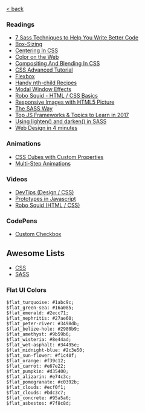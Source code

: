 [< back](../README.md)

### Readings
* [7 Sass Techniques to Help You Write Better Code](https://www.devbridge.com/articles/7-sass-techniques-to-help-you-write-better-code/)
* [Box-Sizing](https://css-tricks.com/box-sizing/)
* [Centering In CSS](https://css-tricks.com/centering-css-complete-guide/)
* [Color on the Web](https://css-tricks.com/nerds-guide-color-web/)
* [Compositing And Blending In CSS](https://sarasoueidan.com/blog/compositing-and-blending-in-css/)
* [CSS Advanced Tutorial](http://htmldog.com/guides/css/advanced/)
* [Flexbox](https://css-tricks.com/snippets/css/a-guide-to-flexbox/)
* [Handy nth-child Recipes](https://css-tricks.com/extremely-handy-nth-child-recipes-sass-mixins/)
* [Modal Window Effects](https://tympanus.net/Development/ModalWindowEffects/)
* [Robo Squid - HTML / CSS Basics](https://www.youtube.com/channel/UC7vYUkA-s5XVjS7UoyGSFbg/featured)
* [Responsive Images with HTML5 Picture](https://webdesign.tutsplus.com/tutorials/quick-tip-how-to-use-html5-picture-for-responsive-images--cms-21015)
* [The SASS Way](http://thesassway.com/)
* [Top JS Frameworks & Topics to Learn in 2017](https://medium.com/javascript-scene/top-javascript-frameworks-topics-to-learn-in-2017-700a397b711)
* [Using lighten() and darken() in SASS](https://falkus.co/2017/05/using-lighten-and-darken-in-sass/)
* [Web Design in 4 minutes](http://jgthms.com/web-design-in-4-minutes/#images)

### Animations
* [CSS Cubes with Custom Properties](https://css-tricks.com/simplifying-css-cubes-custom-properties/)
* [Multi-Step Animations](https://css-tricks.com/using-multi-step-animations-transitions/)

### Videos
* [DevTips (Design / CSS)](https://www.youtube.com/user/DevTipsForDesigners)
* [Prototypes in Javascript](https://www.youtube.com/watch?v=hS_WqkyUah8&list=PLRqwX-V7Uu6ZmA-d3D0iFIvgrB5_7kB8H&index=16)
* [Robo Squid (HTML / CSS)](https://www.youtube.com/channel/UC7vYUkA-s5XVjS7UoyGSFbg/featured)

### CodePens
* [Custom Checkbox](http://codepen.io/tylerkilburn/pen/eWroLN)

## Awesome Lists
* [CSS](https://github.com/sotayamashita/awesome-css)
* [SASS](https://github.com/Famolus/awesome-sass/blob/master/README.md)

### Flat UI Colors
```
$flat_turquoise: #1abc9c;
$flat_green-sea: #16a085;
$flat_emerald: #2ecc71;
$flat_nephritis: #27ae60;
$flat_peter-river: #3498db;
$flat_belize-hole: #2980b9;
$flat_amethyst: #9b59b6;
$flat_wisteria: #8e44ad;
$flat_wet-asphalt: #34495e;
$flat_midnight-blue: #2c3e50;
$flat_sun-flower: #f1c40f;
$flat_orange: #f39c12;
$flat_carrot: #e67e22;
$flat_pumpkin: #d35400;
$flat_alizarin: #e74c3c;
$flat_pomegranate: #c0392b;
$flat_clouds: #ecf0f1;
$flat_clouds: #bdc3c7;
$flat_concrete: #95a5a6;
$flat_asbestos: #7f8c8d;
```
